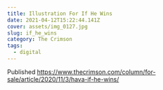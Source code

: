 ```yaml
---
title: Illustration For If He Wins
date: 2021-04-12T15:22:44.141Z
cover: assets/img_0127.jpg
slug: if_he_wins
category: The Crimson
tags:
  - digital
---
```

Published https://www.thecrimson.com/column/for-sale/article/2020/11/3/hava-if-he-wins/